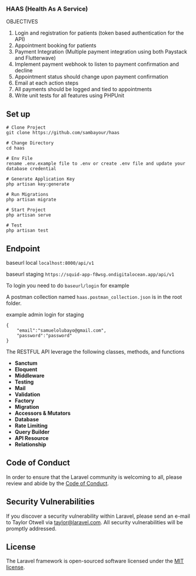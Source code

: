 ### HAAS (Health As A Service)

OBJECTIVES
1. Login and registration for patients (token based authentication for the API)
2. Appointment booking for patients
3. Payment Integration (Multiple payment integration using both Paystack and Flutterwave)
4. Implement payment webhook to listen to payment confirmation and decline
5. Appointment status should change upon payment confirmation
6. Email at each action steps
7. All payments should be logged and tied to appointments
8. Write unit tests for all features using PHPUnit

## Set up

```
# Clone Project
git clone https://github.com/sambayour/haas

# Change Directory
cd haas

# Env File
rename .env.example file to .env or create .env file and update your database credential

# Generate Application Key
php artisan key:generate

# Run Migrations
php artisan migrate

# Start Project
php artisan serve

# Test
php artisan test

```

## Endpoint

baseurl local `localhost:8000/api/v1`

baseurl staging `https://squid-app-f8wsg.ondigitalocean.app/api/v1`

To login you need to do `baseurl/login` for example

A postman collection named `haas.postman_collection.json` is in the root folder.

example admin login for staging

```
{
    "email":"samuelolubayo@gmail.com",
    "password":"password"
}
```

The RESTFUL API leverage the following classes, methods, and functions

-   **Sanctum**
-   **Eloquent**
-   **Middleware**
-   **Testing**
-   **Mail**
-   **Validation**
-   **Factory**
-   **Migration**
-   **Accessors & Mutators**
-   **Database**
-   **Rate Limiting**
-   **Query Builder**
-   **API Resource**
-   **Relationship**

## Code of Conduct

In order to ensure that the Laravel community is welcoming to all, please review and abide by the [Code of Conduct](https://laravel.com/docs/contributions#code-of-conduct).

## Security Vulnerabilities

If you discover a security vulnerability within Laravel, please send an e-mail to Taylor Otwell via [taylor@laravel.com](mailto:taylor@laravel.com). All security vulnerabilities will be promptly addressed.

## License

The Laravel framework is open-sourced software licensed under the [MIT license](https://opensource.org/licenses/MIT).
